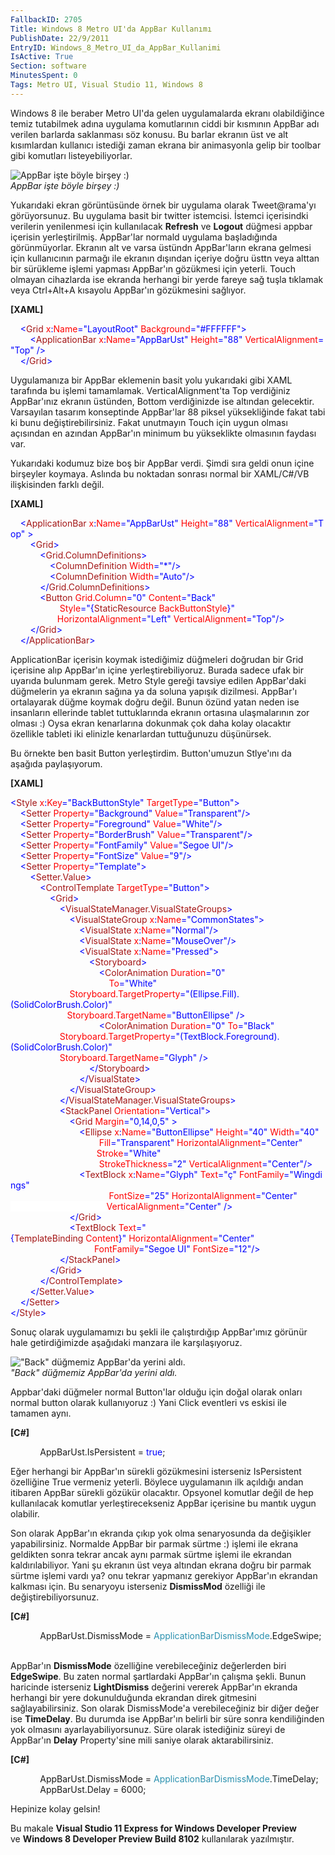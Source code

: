 ```yaml
---
FallbackID: 2705
Title: Windows 8 Metro UI'da AppBar Kullanımı
PublishDate: 22/9/2011
EntryID: Windows_8_Metro_UI_da_AppBar_Kullanimi
IsActive: True
Section: software
MinutesSpent: 0
Tags: Metro UI, Visual Studio 11, Windows 8
---
```

Windows 8 ile beraber Metro UI'da gelen uygulamalarda ekranı
olabildiğince temiz tutabilmek adına uygulama komutlarının ciddi bir
kısmının AppBar adı verilen barlarda saklanması söz konusu. Bu barlar
ekranın üst ve alt kısımlardan kullanıcı istediği zaman ekrana bir
animasyonla gelip bir toolbar gibi komutları listeyebiliyorlar.

![AppBar işte böyle birşey
:)](media/Windows_8_Metro_UI_da_AppBar_Kullanimi/appbar1.jpg)\
*AppBar işte böyle birşey :)*

Yukarıdaki ekran görüntüsünde örnek bir uygulama olarak Tweet@rama'yı
görüyorsunuz. Bu uygulama basit bir twitter istemcisi. İstemci
içerisindki verilerin yenilenmesi için kullanılacak **Refresh** ve
**Logout** düğmesi appbar içerisin yerleştirilmiş. AppBar'lar normald
uygulama başladığında görünmüyorlar. Ekranın alt ve varsa üstündn
AppBar'ların ekrana gelmesi için kullanıcının parmağı ile ekranın
dışından içeriye doğru üsttn veya alttan bir sürükleme işlemi yapması
AppBar'ın gözükmesi için yeterli. Touch olmayan cihazlarda ise ekranda
herhangi bir yerde fareye sağ tuşla tıklamak veya Ctrl+Alt+A kısayolu
AppBar'ın gözükmesini sağlıyor.

**[XAML]**

<span style="color:#a31515;">    </span><span
style="color:blue;">\<</span><span
style="color:#a31515;">Grid</span><span
style="color:red;"> x</span><span style="color:blue;">:</span><span
style="color:red;">Name</span><span
style="color:blue;">="LayoutRoot"</span><span
style="color:red;"> Background</span><span
style="color:blue;">="\#FFFFFF"\></span>\
<span style="color:#a31515;">        </span><span
style="color:blue;">\<</span><span
style="color:#a31515;">ApplicationBar</span><span
style="color:red;"> x</span><span style="color:blue;">:</span><span
style="color:red;">Name</span><span
style="color:blue;">="AppBarUst"</span><span
style="color:red;"> Height</span><span
style="color:blue;">="88"</span><span
style="color:red;"> VerticalAlignment</span><span
style="color:blue;">="Top" /\></span>\
<span style="color:#a31515;">    </span><span
style="color:blue;">\</</span><span
style="color:#a31515;">Grid</span><span style="color:blue;">\></span>

Uygulamanıza bir AppBar eklemenin basit yolu yukarıdaki gibi XAML
tarafında bu işlemi tamamlamak. VerticalAlignment'ta Top verdiğiniz
AppBar'ınız ekranın üstünden, Bottom verdiğinizde ise altından
gelecektir. Varsayılan tasarım konseptinde AppBar'lar 88 piksel
yüksekliğinde fakat tabi ki bunu değiştirebilirsiniz. Fakat unutmayın
Touch için uygun olması açısından en azından AppBar'ın minimum bu
yükseklikte olmasının faydası var.

Yukarıdaki kodumuz bize boş bir AppBar verdi. Şimdi sıra geldi onun
içine birşeyler koymaya. Aslında bu noktadan sonrası normal bir
XAML/C\#/VB ilişkisinden farklı değil.

**[XAML]**

<span style="color:#a31515;">    </span><span
style="color:blue;">\<</span><span
style="color:#a31515;">ApplicationBar</span><span
style="color:red;"> x</span><span style="color:blue;">:</span><span
style="color:red;">Name</span><span
style="color:blue;">="AppBarUst"</span><span
style="color:red;"> Height</span><span
style="color:blue;">="88"</span><span
style="color:red;"> VerticalAlignment</span><span
style="color:blue;">="Top" \></span>\
<span style="color:#a31515;">        </span><span
style="color:blue;">\<</span><span
style="color:#a31515;">Grid</span><span style="color:blue;">\></span>\
<span style="color:#a31515;">            </span><span
style="color:blue;">\<</span><span
style="color:#a31515;">Grid.ColumnDefinitions</span><span
style="color:blue;">\></span>\
<span style="color:#a31515;">                </span><span
style="color:blue;">\<</span><span
style="color:#a31515;">ColumnDefinition</span><span
style="color:red;"> Width</span><span
style="color:blue;">="\*"/\></span>\
<span style="color:#a31515;">                </span><span
style="color:blue;">\<</span><span
style="color:#a31515;">ColumnDefinition</span><span
style="color:red;"> Width</span><span
style="color:blue;">="Auto"/\></span>\
<span style="color:#a31515;">            </span><span
style="color:blue;">\</</span><span
style="color:#a31515;">Grid.ColumnDefinitions</span><span
style="color:blue;">\></span>\
<span style="color:#a31515;">            </span><span
style="color:blue;">\<</span><span
style="color:#a31515;">Button</span><span
style="color:red;"> Grid.Column</span><span
style="color:blue;">="0"</span><span
style="color:red;"> Content</span><span
style="color:blue;">="Back"</span><span style="color:red;"> \
                    Style</span><span
style="color:blue;">="{</span><span
style="color:#a31515;">StaticResource</span><span
style="color:red;"> BackButtonStyle</span><span style="color:blue;">}"\
                   </span><span
style="color:red;">HorizontalAlignment</span><span
style="color:blue;">="Left"</span><span
style="color:red;"> VerticalAlignment</span><span
style="color:blue;">="Top"/\></span>\
<span style="color:#a31515;">        </span><span
style="color:blue;">\</</span><span
style="color:#a31515;">Grid</span><span style="color:blue;">\></span>\
<span style="color:#a31515;">    </span><span
style="color:blue;">\</</span><span
style="color:#a31515;">ApplicationBar</span><span
style="color:blue;">\></span>

ApplicationBar içerisin koymak istediğimiz düğmeleri doğrudan bir Grid
içerisine alıp AppBar'ın içine yerleştirebiliyoruz. Burada sadece ufak
bir uyarıda bulunmam gerek. Metro Style gereği tavsiye edilen
AppBar'daki düğmelerin ya ekranın sağına ya da soluna yapışık dizilmesi.
AppBar'ı ortalayarak düğme koymak doğru değil. Bunun özünd yatan neden
ise insanların ellerinde tablet tuttuklarında ekranın ortasına
ulaşmalarının zor olması :) Oysa ekran kenarlarına dokunmak çok daha
kolay olacaktır özellikle tableti iki elinizle kenarlardan tuttuğunuzu
düşünürsek.

Bu örnekte ben basit Button yerleştirdim. Button'umuzun Stlye'ını da
aşağıda paylaşıyorum.

**[XAML]**

<span style="color:blue;">\<</span><span
style="color:#a31515;">Style</span><span
style="color:red;"> x</span><span style="color:blue;">:</span><span
style="color:red;">Key</span><span
style="color:blue;">="BackButtonStyle"</span><span
style="color:red;"> TargetType</span><span
style="color:blue;">="Button"\></span>\
<span style="color:#a31515;">    </span><span
style="color:blue;">\<</span><span
style="color:#a31515;">Setter</span><span
style="color:red;"> Property</span><span
style="color:blue;">="Background"</span><span
style="color:red;"> Value</span><span
style="color:blue;">="Transparent"/\></span>\
<span style="color:#a31515;">    </span><span
style="color:blue;">\<</span><span
style="color:#a31515;">Setter</span><span
style="color:red;"> Property</span><span
style="color:blue;">="Foreground"</span><span
style="color:red;"> Value</span><span
style="color:blue;">="White"/\></span>\
<span style="color:#a31515;">    </span><span
style="color:blue;">\<</span><span
style="color:#a31515;">Setter</span><span
style="color:red;"> Property</span><span
style="color:blue;">="BorderBrush"</span><span
style="color:red;"> Value</span><span
style="color:blue;">="Transparent"/\></span>\
<span style="color:#a31515;">    </span><span
style="color:blue;">\<</span><span
style="color:#a31515;">Setter</span><span
style="color:red;"> Property</span><span
style="color:blue;">="FontFamily"</span><span
style="color:red;"> Value</span><span
style="color:blue;">="Segoe UI"/\></span>\
<span style="color:#a31515;">    </span><span
style="color:blue;">\<</span><span
style="color:#a31515;">Setter</span><span
style="color:red;"> Property</span><span
style="color:blue;">="FontSize"</span><span
style="color:red;"> Value</span><span
style="color:blue;">="9"/\></span>\
<span style="color:#a31515;">    </span><span
style="color:blue;">\<</span><span
style="color:#a31515;">Setter</span><span
style="color:red;"> Property</span><span
style="color:blue;">="Template"\></span>\
<span style="color:#a31515;">        </span><span
style="color:blue;">\<</span><span
style="color:#a31515;">Setter.Value</span><span
style="color:blue;">\></span>\
<span style="color:#a31515;">            </span><span
style="color:blue;">\<</span><span
style="color:#a31515;">ControlTemplate</span><span
style="color:red;"> TargetType</span><span
style="color:blue;">="Button"\></span>\
<span style="color:#a31515;">                </span><span
style="color:blue;">\<</span><span
style="color:#a31515;">Grid</span><span style="color:blue;">\></span>\
<span style="color:#a31515;">                    </span><span
style="color:blue;">\<</span><span
style="color:#a31515;">VisualStateManager.VisualStateGroups</span><span
style="color:blue;">\></span>\
<span style="color:#a31515;">                        </span><span
style="color:blue;">\<</span><span
style="color:#a31515;">VisualStateGroup</span><span
style="color:red;"> x</span><span style="color:blue;">:</span><span
style="color:red;">Name</span><span
style="color:blue;">="CommonStates"\></span>\
<span style="color:#a31515;">                            </span><span
style="color:blue;">\<</span><span
style="color:#a31515;">VisualState</span><span
style="color:red;"> x</span><span style="color:blue;">:</span><span
style="color:red;">Name</span><span
style="color:blue;">="Normal"/\></span>\
<span style="color:#a31515;">                            </span><span
style="color:blue;">\<</span><span
style="color:#a31515;">VisualState</span><span
style="color:red;"> x</span><span style="color:blue;">:</span><span
style="color:red;">Name</span><span
style="color:blue;">="MouseOver"/\></span>\
<span style="color:#a31515;">                            </span><span
style="color:blue;">\<</span><span
style="color:#a31515;">VisualState</span><span
style="color:red;"> x</span><span style="color:blue;">:</span><span
style="color:red;">Name</span><span
style="color:blue;">="Pressed"\></span>\
<span
style="color:#a31515;">                                </span><span
style="color:blue;">\<</span><span
style="color:#a31515;">Storyboard</span><span
style="color:blue;">\></span>\
<span
style="color:#a31515;">                                    </span><span
style="color:blue;">\<</span><span
style="color:#a31515;">ColorAnimation</span><span
style="color:red;"> Duration</span><span
style="color:blue;">="0"</span><span style="color:red;"> \
                                        To</span><span
style="color:blue;">="White"</span><span style="color:red;"> \
                        Storyboard.TargetProperty</span><span
style="color:blue;">="(Ellipse.Fill).(SolidColorBrush.Color)"\
                       </span><span
style="color:red;">Storyboard.TargetName</span><span
style="color:blue;">="ButtonEllipse" /\></span>\
<span
style="color:#a31515;">                                    </span><span
style="color:blue;">\<</span><span
style="color:#a31515;">ColorAnimation</span><span
style="color:red;"> Duration</span><span
style="color:blue;">="0"</span><span style="color:red;"> To</span><span
style="color:blue;">="Black"</span><span style="color:red;"> \
                    Storyboard.TargetProperty</span><span
style="color:blue;">="(TextBlock.Foreground).(SolidColorBrush.Color)"</span><span
style="color:red;">\
                    Storyboard.TargetName</span><span
style="color:blue;">="Glyph" /\></span>\
<span
style="color:#a31515;">                                </span><span
style="color:blue;">\</</span><span
style="color:#a31515;">Storyboard</span><span
style="color:blue;">\></span>\
<span style="color:#a31515;">                            </span><span
style="color:blue;">\</</span><span
style="color:#a31515;">VisualState</span><span
style="color:blue;">\></span>\
<span style="color:#a31515;">                        </span><span
style="color:blue;">\</</span><span
style="color:#a31515;">VisualStateGroup</span><span
style="color:blue;">\></span>\
<span style="color:#a31515;">                    </span><span
style="color:blue;">\</</span><span
style="color:#a31515;">VisualStateManager.VisualStateGroups</span><span
style="color:blue;">\></span>\
<span style="color:#a31515;">                    </span><span
style="color:blue;">\<</span><span
style="color:#a31515;">StackPanel</span><span
style="color:red;"> Orientation</span><span
style="color:blue;">="Vertical"\></span>\
<span style="color:#a31515;">                        </span><span
style="color:blue;">\<</span><span
style="color:#a31515;">Grid</span> <span
style="color:red;">Margin</span><span
style="color:blue;">="0,14,0,5" \></span>\
<span style="color:#a31515;">                            </span><span
style="color:blue;">\<</span><span
style="color:#a31515;">Ellipse</span><span
style="color:red;"> x</span><span style="color:blue;">:</span><span
style="color:red;">Name</span><span
style="color:blue;">="ButtonEllipse"</span><span
style="color:red;"> Height</span><span
style="color:blue;">="40"</span><span
style="color:red;"> Width</span><span
style="color:blue;">="40"</span><span style="color:red;"> \
                                    Fill</span><span
style="color:blue;">="Transparent"</span><span
style="color:red;"> HorizontalAlignment</span><span
style="color:blue;">="Center"\
</span>                           <span style="color:red;">       
Stroke</span><span style="color:blue;">="White"</span><span
style="color:red;"> \
                                    StrokeThickness</span><span
style="color:blue;">="2"</span><span
style="color:red;"> VerticalAlignment</span><span
style="color:blue;">="Center"/\></span>\
<span style="color:#a31515;">                            </span><span
style="color:blue;">\<</span><span
style="color:#a31515;">TextBlock</span><span
style="color:red;"> x</span><span style="color:blue;">:</span><span
style="color:red;">Name</span><span
style="color:blue;">="Glyph"</span><span
style="color:red;"> Text</span><span
style="color:blue;">="ç"</span><span
style="color:red;"> FontFamily</span><span
style="color:blue;">="Wingdings"</span><span style="color:red;"> \
                                        FontSize</span><span
style="color:blue;">="25"</span><span
style="color:red;"> HorizontalAlignment</span><span
style="color:blue;">="Center"\
</span><span
style="background-color: #FFFFFF">                                       </span><span
style="color:red;">VerticalAlignment</span><span
style="color:blue;">="Center" /\></span>\
<span style="color:#a31515;">                        </span><span
style="color:blue;">\</</span><span
style="color:#a31515;">Grid</span><span style="color:blue;">\></span>\
<span style="color:#a31515;">                        </span><span
style="color:blue;">\<</span><span
style="color:#a31515;">TextBlock</span><span
style="color:red;"> Text</span><span style="color:blue;">="{</span><span
style="color:#a31515;">TemplateBinding</span><span
style="color:red;"> Content</span><span
style="color:blue;">}"</span><span
style="color:red;"> HorizontalAlignment</span><span
style="color:blue;">="Center"\
</span>                       <span style="color:red;">          
FontFamily</span><span style="color:blue;">="Segoe UI"</span><span
style="color:red;"> FontSize</span><span
style="color:blue;">="12"/\></span>\
<span style="color:#a31515;">                    </span><span
style="color:blue;">\</</span><span
style="color:#a31515;">StackPanel</span><span
style="color:blue;">\></span>\
<span style="color:#a31515;">                </span><span
style="color:blue;">\</</span><span
style="color:#a31515;">Grid</span><span style="color:blue;">\></span>\
<span style="color:#a31515;">            </span><span
style="color:blue;">\</</span><span
style="color:#a31515;">ControlTemplate</span><span
style="color:blue;">\></span>\
<span style="color:#a31515;">        </span><span
style="color:blue;">\</</span><span
style="color:#a31515;">Setter.Value</span><span
style="color:blue;">\></span>\
<span style="color:#a31515;">    </span><span
style="color:blue;">\</</span><span
style="color:#a31515;">Setter</span><span style="color:blue;">\></span>\
<span style="color:blue;">\</</span><span
style="color:#a31515;">Style</span><span style="color:blue;">\></span>

Sonuç olarak uygulamamızı bu şekli ile çalıştırdığıp AppBar'ımız görünür
hale getirdiğimizde aşağıdaki manzara ile karşılaşıyoruz.

!["Back" düğmemiz AppBar'da yerini
aldı.](media/Windows_8_Metro_UI_da_AppBar_Kullanimi/appbar2.jpg)\
*"Back" düğmemiz AppBar'da yerini aldı.*

Appbar'daki düğmeler normal Button'lar olduğu için doğal olarak onları
normal button olarak kullanıyoruz :) Yani Click eventleri vs eskisi ile
tamamen aynı.

**[C\#]**

            AppBarUst.IsPersistent = <span
style="color:blue;">true</span>;

Eğer herhangi bir AppBar'ın sürekli gözükmesini isterseniz IsPersistent
özelliğine True vermeniz yeterli. Böylece uygulamanın ilk açıldığı andan
itibaren AppBar sürekli gözükür olacaktır. Opsyonel komutlar değil de
hep kullanılacak komutlar yerleştirecekseniz AppBar içerisine bu mantık
uygun olabilir.

Son olarak AppBar'ın ekranda çıkıp yok olma senaryosunda da değişikler
yapabilirsiniz. Normalde AppBar bir parmak sürtme :) işlemi ile ekrana
geldikten sonra tekrar ancak aynı parmak sürtme işlemi ile ekrandan
kaldırılabiliyor. Yani şu ekranın üst veya altından ekrana doğru bir
parmak sürtme işlemi vardı ya? onu tekrar yapmanız gerekiyor AppBar'ın
ekrandan kalkması için. Bu senaryoyu isterseniz **DismissMod** özelliği
ile değiştirebiliyorsunuz.

**[C\#]**

            AppBarUst.DismissMode = <span
style="color:#2b91af;">ApplicationBarDismissMode</span>.EdgeSwipe;  

AppBar'ın **DismissMode** özelliğine verebileceğiniz değerlerden biri
**EdgeSwipe**. Bu zaten normal şartlardaki AppBar'ın çalışma şekli.
Bunun haricinde isterseniz **LightDismiss** değerini vererek AppBar'ın
ekranda herhangi bir yere dokunulduğunda ekrandan direk gitmesini
sağlayabilirsiniz. Son olarak DismissMode'a verebileceğiniz bir diğer
değer ise **TimeDelay**. Bu durumda ise AppBar'ın belirli bir süre sonra
kendiliğinden yok olmasını ayarlayabiliyorsunuz. Süre olarak istediğiniz
süreyi de AppBar'ın **Delay** Property'sine mili saniye olarak
aktarabilirsiniz.

**[C\#]**

            AppBarUst.DismissMode = <span
style="color:#2b91af;">ApplicationBarDismissMode</span>.TimeDelay;\
            AppBarUst.Delay = 6000;

Hepinize kolay gelsin!

Bu makale **Visual Studio 11 Express for Windows Developer Preview**\
ve **Windows 8 Developer Preview Build 8102** kullanılarak yazılmıştır.


